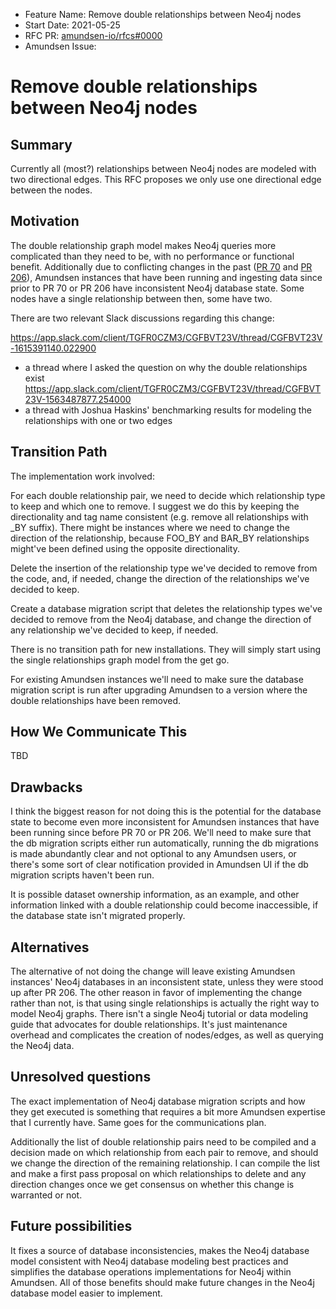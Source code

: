 - Feature Name: Remove double relationships between Neo4j nodes
- Start Date: 2021-05-25
- RFC PR: [amundsen-io/rfcs#0000](https://github.com/amundsen-io/rfcs/pull/0000)
- Amundsen Issue: 

# Remove double relationships between Neo4j nodes

## Summary

Currently all (most?) relationships between Neo4j nodes are modeled with
two directional edges. This RFC proposes we only use one directional edge
between the nodes.

## Motivation

The double relationship graph model makes Neo4j queries more complicated
than they need to be, with no performance or functional benefit. Additionally
due to conflicting changes in the past ([PR 70](https://github.com/amundsen-io/amundsenmetadatalibrary/pull/70)
and [PR 206](https://github.com/amundsen-io/amundsenmetadatalibrary/pull/206)),
Amundsen instances that have been running and ingesting data since prior to
PR 70 or PR 206 have inconsistent Neo4j database state. Some nodes have a
single relationship between then, some have two.

There are two relevant Slack discussions regarding this change:

https://app.slack.com/client/TGFR0CZM3/CGFBVT23V/thread/CGFBVT23V-1615391140.022900
- a thread where I asked the question on why the double relationships exist
https://app.slack.com/client/TGFR0CZM3/CGFBVT23V/thread/CGFBVT23V-1563487877.254000
- a thread with Joshua Haskins' benchmarking results for modeling the relationships
  with one or two edges

## Transition Path

The implementation work involved:

For each double relationship pair, we need to decide which relationship type
to keep and which one to remove. I suggest we do this by keeping the directionality
and tag name consistent (e.g. remove all relationships with _BY suffix). There
might be instances where we need to change the direction of the relationship,
because FOO_BY and BAR_BY relationships might've been defined using the opposite
directionality.

Delete the insertion of the relationship type we've decided to remove from the
code, and, if needed, change the direction of the relationships we've decided to
keep.

Create a database migration script that deletes the relationship types we've
decided to remove from the Neo4j database, and change the direction of any
relationship we've decided to keep, if needed.

There is no transition path for new installations. They will simply start using
the single relationships graph model from the get go.

For existing Amundsen instances we'll need to make sure the database migration
script is run after upgrading Amundsen to a version where the double relationships
have been removed.

## How We Communicate This

TBD

## Drawbacks

I think the biggest reason for not doing this is the potential for the database state
to become even more inconsistent for Amundsen instances that have been running since
before PR 70 or PR 206. We'll need to make sure that the db migration scripts either
run automatically, running the db migrations is made abundantly clear and not optional
to any Amundsen users, or there's some sort of clear notification provided in Amundsen
UI if the db migration scripts haven't been run.

It is possible dataset ownership information, as an example, and other information linked
with a double relationship could become inaccessible, if the database state isn't migrated
properly.


## Alternatives

The alternative of not doing the change will leave existing Amundsen instances' Neo4j
databases in an inconsistent state, unless they were stood up after PR 206. The other
reason in favor of implementing the change rather than not, is that using single
relationships is actually the right way to model Neo4j graphs. There isn't a single
Neo4j tutorial or data modeling guide that advocates for double relationships. It's
just maintenance overhead and complicates the creation of nodes/edges, as well as
querying the Neo4j data.

## Unresolved questions

The exact implementation of Neo4j database migration scripts and how they get executed
is something that requires a bit more Amundsen expertise that I currently have. Same
goes for the communications plan.

Additionally the list of double relationship pairs need to be compiled and a decision
made on which relationship from each pair to remove, and should we change the direction
of the remaining relationship. I can compile the list and make a first pass proposal
on which relationships to delete and any direction changes once we get consensus on
whether this change is warranted or not.

## Future possibilities

It fixes a source of database inconsistencies, makes the Neo4j database model
consistent with Neo4j database modeling best practices and simplifies the database
operations implementations for Neo4j within Amundsen. All of those benefits should
make future changes in the Neo4j database model easier to implement.